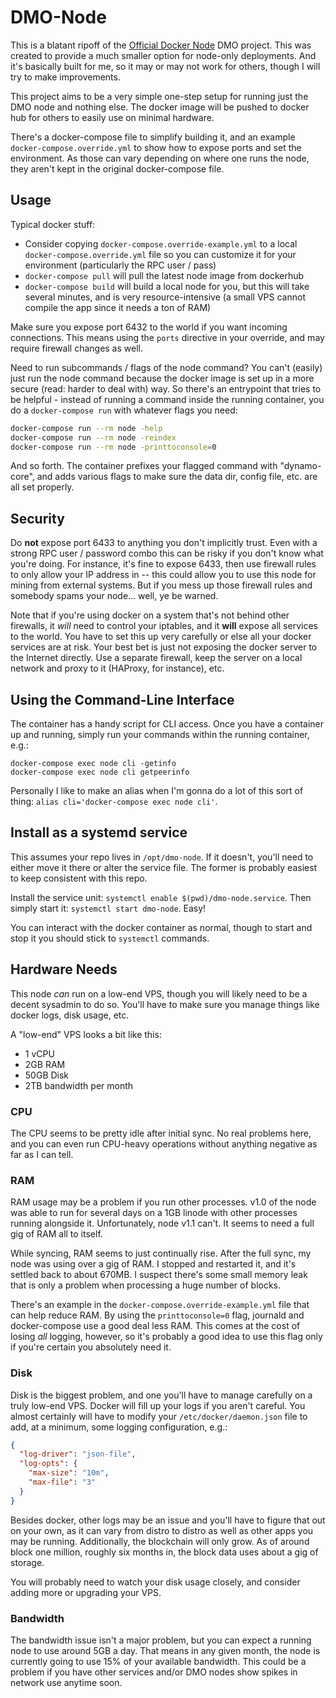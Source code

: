 # DMO-Node

This is a blatant ripoff of the
[Official Docker Node](https://github.com/dynamofoundation/docker-node) DMO
project. This was created to provide a much smaller option for node-only
deployments. And it's basically built for me, so it may or may not work for
others, though I will try to make improvements.

This project aims to be a very simple one-step setup for running just the DMO
node and nothing else. The docker image will be pushed to docker hub for others
to easily use on minimal hardware.

There's a docker-compose file to simplify building it, and an example
`docker-compose.override.yml` to show how to expose ports and set the
environment. As those can vary depending on where one runs the node, they
aren't kept in the original docker-compose file.

## Usage

Typical docker stuff:

- Consider copying `docker-compose.override-example.yml` to a local
  `docker-compose.override.yml` file so you can customize it for your
  environment (particularly the RPC user / pass)
- `docker-compose pull` will pull the latest node image from dockerhub
- `docker-compose build` will build a local node for you, but this will take
  several minutes, and is very resource-intensive (a small VPS cannot compile
  the app since it needs a ton of RAM)

Make sure you expose port 6432 to the world if you want incoming connections.
This means using the `ports` directive in your override, and may require
firewall changes as well.

Need to run subcommands / flags of the node command? You can't (easily) just
run the node command because the docker image is set up in a more secure (read:
harder to deal with) way. So there's an entrypoint that tries to be helpful -
instead of running a command inside the running container, you do a
`docker-compose run` with whatever flags you need:

```bash
docker-compose run --rm node -help
docker-compose run --rm node -reindex
docker-compose run --rm node -printtoconsole=0
```

And so forth. The container prefixes your flagged command with "dynamo-core",
and adds various flags to make sure the data dir, config file, etc. are all set
properly.

## Security

Do **not** expose port 6433 to anything you don't implicitly trust. Even with a
strong RPC user / password combo this can be risky if you don't know what
you're doing. For instance, it's fine to expose 6433, then use firewall rules
to only allow your IP address in -- this could allow you to use this node for
mining from external systems. But if you mess up those firewall rules and
somebody spams your node... well, ye be warned.

Note that if you're using docker on a system that's not behind other firewalls,
it *will* need to control your iptables, and it **will** expose all services to
the world. You have to set this up very carefully or else all your docker
services are at risk. Your best bet is just not exposing the docker server to
the Internet directly. Use a separate firewall, keep the server on a local
network and proxy to it (HAProxy, for instance), etc.

## Using the Command-Line Interface

The container has a handy script for CLI access. Once you have a container up
and running, simply run your commands within the running container, e.g.:

```
docker-compose exec node cli -getinfo
docker-compose exec node cli getpeerinfo
```

Personally I like to make an alias when I'm gonna do a lot of this sort of
thing: `alias cli='docker-compose exec node cli'`.

## Install as a systemd service

This assumes your repo lives in `/opt/dmo-node`. If it doesn't, you'll need to
either move it there or alter the service file. The former is probably easiest
to keep consistent with this repo.

Install the service unit: `systemctl enable $(pwd)/dmo-node.service`. Then
simply start it: `systemctl start dmo-node`. Easy!

You can interact with the docker container as normal, though to start and stop
it you should stick to `systemctl` commands.

## Hardware Needs

This node *can* run on a low-end VPS, though you will likely need to be a
decent sysadmin to do so. You'll have to make sure you manage things like
docker logs, disk usage, etc.

A "low-end" VPS looks a bit like this:

- 1 vCPU
- 2GB RAM
- 50GB Disk
- 2TB bandwidth per month

### CPU

The CPU seems to be pretty idle after initial sync. No real problems here, and
you can even run CPU-heavy operations without anything negative as far as I can
tell.

### RAM

RAM usage may be a problem if you run other processes. v1.0 of the node was
able to run for several days on a 1GB linode with other processes running
alongside it. Unfortunately, node v1.1 can't. It seems to need a full gig of
RAM all to itself.

While syncing, RAM seems to just continually rise. After the full sync, my node
was using over a gig of RAM. I stopped and restarted it, and it's settled back
to about 670MB. I suspect there's some small memory leak that is only a problem
when processing a huge number of blocks.

There's an example in the `docker-compose.override-example.yml` file that can
help reduce RAM. By using the `printtoconsole=0` flag, journald and
docker-compose use a good deal less RAM. This comes at the cost of losing *all*
logging, however, so it's probably a good idea to use this flag only if you're
certain you absolutely need it.

### Disk

Disk is the biggest problem, and one you'll have to manage carefully on a truly
low-end VPS. Docker will fill up your logs if you aren't careful. You almost
certainly will have to modify your `/etc/docker/daemon.json` file to add, at a
minimum, some logging configuration, e.g.:

```json
{
  "log-driver": "json-file",
  "log-opts": {
    "max-size": "10m",
    "max-file": "3"
  }
}
```

Besides docker, other logs may be an issue and you'll have to figure that out
on your own, as it can vary from distro to distro as well as other apps you may
be running. Additionally, the blockchain will only grow. As of around block one
million, roughly six months in, the block data uses about a gig of storage.

You will probably need to watch your disk usage closely, and consider adding
more or upgrading your VPS.

### Bandwidth

The bandwidth issue isn't a major problem, but you can expect a running node to
use around 5GB a day. That means in any given month, the node is currently
going to use 15% of your available bandwidth. This could be a problem if you
have other services and/or DMO nodes show spikes in network use anytime soon.
